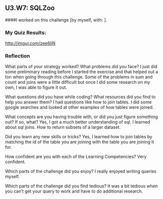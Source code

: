## U3.W7: SQLZoo

####I worked on this challenge [by myself, with: ].



### My Quiz Results:
<!-- Include the link to your image (saved in the imgs folder) to display it inline. -->
http://imgur.com/zee6liN





### Reflection
What parts of your strategy worked? What problems did you face?
I just did some preliminary reading before I started the exercise and that helped out a ton when going through this challenge. Some of the problems in sum and count and joins were a little difficult but once I did some research on my own, I was able to figure it out.


What questions did you have while coding? What resources did you find to help you answer them?
I had questions like how to join tables. I did some google searches and looked at other examples of how tables were joined.

What concepts are you having trouble with, or did you just figure something out? If so, what?
Yes, I got a much better understanding of sql. I learned about sql joins. How to return subsets of a larger dataset.

Did you learn any new skills or tricks?
Yes, I learned how to join tables by matching the id of the table you are joining with the table you are joining it for.

How confident are you with each of the Learning Competencies?
Very confident.

Which parts of the challenge did you enjoy?
I really enjoyed writing queries myself.

Which parts of the challenge did you find tedious?
It was a bit tedious when you can’t get your query to work and have to do additional research.